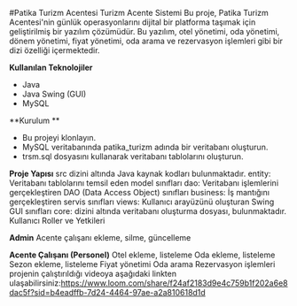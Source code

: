 #Patika Turizm Acentesi Turizm Acente Sistemi
Bu proje, Patika Turizm Acentesi'nin günlük operasyonlarını dijital bir platforma taşımak için geliştirilmiş bir 
yazılım çözümüdür. Bu yazılım, otel yönetimi, oda yönetimi, dönem yönetimi, fiyat yönetimi, oda arama ve rezervasyon 
işlemleri gibi bir dizi özelliği içermektedir.

**Kullanılan Teknolojiler**
- Java
- Java Swing (GUI)
- MySQL

**Kurulum **
- Bu projeyi klonlayın.
- MySQL veritabanında patika_turizm adında bir veritabanı oluşturun.
- trsm.sql dosyasını kullanarak veritabanı tablolarını oluşturun.


**Proje Yapısı**
src dizini altında Java kaynak kodları bulunmaktadır.
entity: Veritabanı tablolarını temsil eden model sınıfları
dao: Veritabanı işlemlerini gerçekleştiren DAO (Data Access Object) sınıfları
business: İş mantığını gerçekleştiren servis sınıfları
views: Kullanıcı arayüzünü oluşturan Swing GUI sınıfları
core: dizini altında veritabanı oluşturma dosyası, bulunmaktadır.
Kullanıcı Roller ve Yetkileri

**Admin**
Acente çalışanı ekleme, silme, güncelleme

**Acente Çalışanı (Personel)**
Otel ekleme, listeleme
Oda ekleme, listeleme
Sezon ekleme, listeleme
Fiyat yönetimi
Oda arama
Rezervasyon işlemleri
projenin çalıştırıldığı videoya aşağıdaki linkten ulaşabilirsiniz:https://www.loom.com/share/f24af2183d9e4c759b1f202a6e8dac5f?sid=b4eadffb-7d24-4464-97ae-a2a810618d1d
